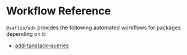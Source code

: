 # Workflow Reference

`@saflib/sdk` provides the following automated workflows for packages depending on it:

- [add-tanstack-queries](./add-tanstack-queries.md)